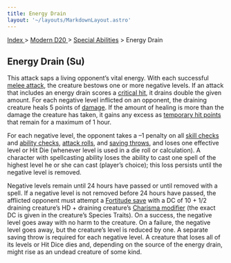 ```yaml
---
title: Energy Drain
layout: '~/layouts/MarkdownLayout.astro'
---
```


[ Index ](/) > [ Modern D20 ](/modern.d20.srd) > [Special Abilities](/modern.d20.srd/special.abilities) > Energy Drain

## Energy Drain (Su)

This attack saps a living opponent’s vital energy. With each successful [melee attack](/modern.d20.srd/combat/attack.actions), the creature bestows one or
more negative levels. If an attack that includes an energy drain scores a
[critical hit](/modern.d20.srd/combat/critical.hits), it drains double the
given amount. For each negative level inflicted on an opponent, the draining
creature heals 5 points of [damage](/modern.d20.srd/combat/damage). If the
amount of healing is more than the damage the creature has taken, it gains any
excess as [temporary hit points](/modern.d20.srd/combat/death.dying.healing)
that remain for a maximum of 1 hour.

For each negative level, the opponent takes a –1 penalty on all [skill checks](/modern.d20.srd/skills/skill.basics) and [ability checks](/modern.d20.srd/basics/ability.scores), [attack rolls](/modern.d20.srd/combat/attack.roll), and [saving throws](/modern.d20.srd/basics/saving.throws), and loses one effective level
or Hit Die (whenever level is used in a die roll or calculation). A character
with spellcasting ability loses the ability to cast one spell of the highest
level he or she can cast (player’s choice); this loss persists until the
negative level is removed.

Negative levels remain until 24 hours have passed or until removed with a
spell. If a negative level is not removed before 24 hours have passed, the
afflicted opponent must attempt a [Fortitude save](/modern.d20.srd/basics/saving.throws) with a DC of 10 + 1/2 draining
creature’s HD + draining creature’s [Charisma modifier](/modern.d20.srd/basics/ability.scores) (the exact DC is given in the
creature’s Species Traits). On a success, the negative level goes away with no
harm to the creature. On a failure, the negative level goes away, but the
creature’s level is reduced by one. A separate saving throw is required for
each negative level. A creature that loses all of its levels or Hit Dice dies
and, depending on the source of the energy drain, might rise as an undead
creature of some kind.

